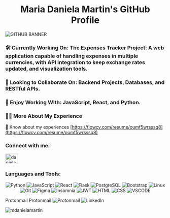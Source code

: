 <h1 align="center">Maria Daniela Martin's GitHub Profile</h1>
<img src="https://ucarecdn.com/e945fbc1-8081-4b35-bf66-b64f2bf5f9a1/GITHUBBANNER.png" alt='GITHUB BANNER'>

### 🛠️ Currently Working On: The **Expenses Tracker Project**: A web application capable of handling expenses in multiple currencies, with API integration to keep exchange rates updated, and visualization tools.  

### 🔭 Looking to Collaborate On: **Backend Projects**, **Databases**, and **RESTful APIs**.  

### 🧠 Enjoy Working With: **JavaScript**, **React**, and **Python**.  

### 👩‍💻 More About My Experience
📄 Know about my experiences [https://flowcv.com/resume/oumf5wrsssq8](https://flowcv.com/resume/oumf5wrsssq8)

<h3 align="left">Connect with me:</h3>
<p align="left">
<a href="https://linkedin.com/in/daniela-martin1" target="blank"><img align="center" src="https://raw.githubusercontent.com/rahuldkjain/github-profile-readme-generator/master/src/images/icons/Social/linked-in-alt.svg" alt="daniela-martin1" height="30" width="40" /></a>
</p>

<h3 align="left">Languages and Tools:</h3>
<p align="center">
  <img src="https://img.shields.io/badge/-Python-%2314354C?style=for-the-badge&logo=python&logoColor=white" alt="Python">
  <img src="https://img.shields.io/badge/-JavaScript-%23F7DF1E?style=for-the-badge&logo=javascript&logoColor=black" alt="JavaScript">
  <img src="https://img.shields.io/badge/-React-%2361DAFB?style=for-the-badge&logo=react&logoColor=black" alt="React">
  <img src="https://img.shields.io/badge/-Flask-%23000000?style=for-the-badge&logo=flask&logoColor=white" alt="Flask">
  <img src="https://img.shields.io/badge/-PostgreSQL-%23336791?style=for-the-badge&logo=postgresql&logoColor=white" alt="PostgreSQL">
  <img src="https://img.shields.io/badge/-Bootstrap-%23563D7C?style=for-the-badge&logo=bootstrap&logoColor=white" alt="Bootstrap">
  <img src="https://img.shields.io/badge/-Linux-%23FCC624?style=for-the-badge&logo=linux&logoColor=black" alt="Linux">
  <img src="https://img.shields.io/badge/-Git-%23F05032?style=for-the-badge&logo=git&logoColor=white" alt="Git">
  <img src="https://img.shields.io/badge/figma-%23F24E1E.svg?style=for-the-badge&logo=figma&logoColor=white" alt="Figma">
  <img src="https://img.shields.io/badge/Insomnia-black?style=for-the-badge&logo=insomnia&logoColor=5849BE" alt="Insomnia">
  <img src="https://img.shields.io/badge/JWT-black?style=for-the-badge&logo=JSON%20web%20tokens" alt="JWT">
  <img src="https://img.shields.io/badge/html5-%23E34F26.svg?style=for-the-badge&logo=html5&logoColor=white" alt="HTML">
  <img src="https://img.shields.io/badge/css3-%231572B6.svg?style=for-the-badge&logo=css3&logoColor=white" alt="CSS">
  <img src="https://img.shields.io/badge/Visual%20Studio%20Code-0078d7.svg?style=for-the-badge&logo=visual-studio-code&logoColor=white" alt="VSCODE">


Protonmail	Protonmail	![Protonmail](https://img.shields.io/badge/ProtonMail-8B89CC?style=for-the-badge&logo=protonmail&logoColor=white)
![LinkedIn](https://img.shields.io/badge/linkedin-%230077B5.svg?style=for-the-badge&logo=linkedin&logoColor=white)
<p><img align="center" src="https://github-readme-stats.vercel.app/api/top-langs?username=mdanielamartin&show_icons=true&locale=en&layout=compact" alt="mdanielamartin" /></p>
